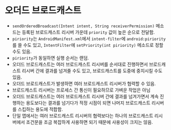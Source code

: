 # 오더드 브로드캐스트
* `sendOrderedBroadcast(Intent intent, String receiverPermission)` 메소드는 등록된 브로드캐스트 리시버 가운데 `priority` 값이 높은 순으로 전달함.
* `piriority`는 `AndroidManifest.xml`에서 `intent-filter`에 `android:piriority`를 쓸 수도 있고, `IntentFilter`에 `setPriority(int piriority)` 메소드로 정할 수도 있음.
* `piriority`가 동일하면 실행 순서는 랜덤.
* 오더드 브로드캐스트는 여러 브로드캐스트 리시버를 순서대로 진행하면서 브로드캐스트 리시버 간에 결과를 넘겨줄 수도 있고, 브로드캐스트를 도중에 중지시킬 수도 있음.
* 오더드 브로드캐스트가 발생하면 여러 브로드캐스트 리시버가 협력할 수 있음.
* 브로드캐스트 리시버는 프로세스 간 통신이 필요하므로 가벼운 작업은 아님
* 오더드 브로드캐스트는 여러 브로드캐스트 리시버 간에 결과를 넘겨가면서 계속 진행하는 용도보다는 결과를 넘기다가 적정 시점이 되면 나머지 브로드캐스트 리시버를 스킵하는 용도에 적합함.
* 단일 앱에서는 여러 브로드캐스트 리시버의 협력보다는 하나의 브로드캐스트 리시버에서 조건문을 조금 복잡하게 사용하면 되기 때문에 사용성이 크지는 않음.